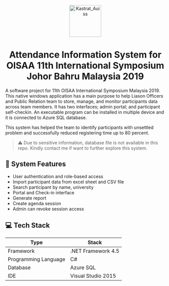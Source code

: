 <p align="center">
  <a href="https://www.instagram.com/alkafaiz/">
    <img alt="Kastrat_Auiss" src="https://res.cloudinary.com/alkafaiz-cloudinary/image/upload/v1596024061/logo-si_fwlmii.png" height="100" />
  </a>
</p>
<h1 align="center">
  Attendance Information System for OISAA 11th International Symposium Johor Bahru Malaysia 2019
</h1>

A software project for 11th OISAA International Symposium Malaysia 2019. This native windows application has a main purpose to help Liason Officers and Public Relation team to store, manage, and monitor participants data across team members. It has two interfaces; admin portal; and participant self-checkin. An executable program can be installed in multiple device and it is connected to Azure SQL database.

This system has helped the team to identify participants with unsettled problem and successfully reduced registering time up to 80 percent.

> :warning: Due to sensitive information, database file is not available in this repo. Kindly contact me if want to further explore this system.


## :page_facing_up: System Features

- User authentication and role-based access
- Import participant data from excel sheet and CSV file
- Search participant by name, university
- Portal and Check-in interface
- Generate report
- Create agenda session
- Admin can revoke session access

## :computer: Tech Stack

| Type                 | Stack              |
| -------------------- | ------------------ |
| Framework            | .NET Framework 4.5 |
| Programming Language | C#                 |
| Database             | Azure SQL          |
| IDE                  | Visual Studio 2015 |

